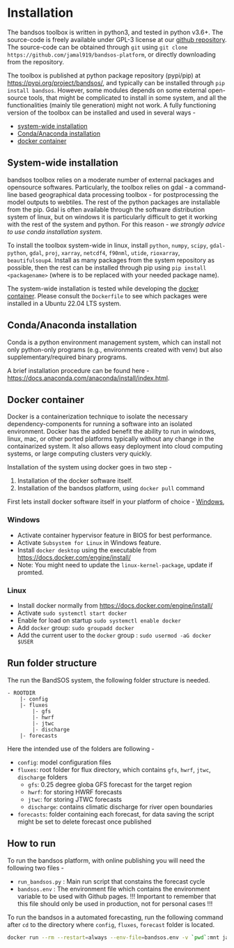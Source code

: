 # Installation
The bandsos toolbox is written in python3, and tested in python v3.6+. The source-code is freely available under GPL-3
license at our [github repository](https://github.com/jamal919/bandsos-platform). The source-code can be obtained through
`git` using `git clone https://github.com/jamal919/bandsos-platform`, or directly downloading from the repository.

The toolbox is published at python package repository (pypi/pip) at https://pypi.org/project/bandsos/, and typically can
be installed through `pip install bandsos`. However, some modules depends on some external open-source tools, that might
be complicated to install in some system, and all the functionalities (mainly tile generation) might not work. A fully 
functioning version of the toolbox can be installed and used in several ways - 

* [system-wide installation](#system-wide-installation)
* [Conda/Anaconda installation](#condaanaconda-installation)
* [docker container](#stand-alone-installation)

## System-wide installation
bandsos toolbox relies on a moderate number of external packages and opensource softwares. Particularly, the toolbox 
relies on gdal - a command-line based geographical data processing toolbox - for postprocessing the model outputs to 
webtiles. The rest of the python packages are installable from the pip. Gdal is often 
available through the software distribution system of linux, but on windows it is particularly difficult to get it
working with the rest of the system and python. For this reason - *we strongly advice to use conda installation system*. 

To install the toolbox system-wide in linux, install `python`, `numpy`, `scipy`, `gdal-python`, `gdal`, `proj`, `xarray`, 
`netcdf4`, `f90nml`, `utide`, `rioxarray`, `beautifulsoup4`. Install as many packages from the system repository as 
possible, then the rest can be installed through pip using `pip install <packagename>` (where <packagename> is to be 
replaced with your needed package name).

The system-wide installation is tested while developing the [docker container](#docker-container). Please consult the
`Dockerfile` to see which packages were installed in a Ubuntu 22.04 LTS system.

## Conda/Anaconda installation
Conda is a python environment management system, which can install not only python-only programs (e.g., environments created
with venv) but also supplementary/required binary programs.

A brief installation procedure can be found here - https://docs.anaconda.com/anaconda/install/index.html.

## Docker container
Docker is a containerization technique to isolate the necessary dependency-components for running a software into an isolated
environment. Docker has the added benefit the ability to run in windows, linux, mac, or other ported platforms typically
without any change in the containarized system. It also allows easy deployment into cloud computing systems, or large
computing clusters very quickly.

Installation of the system using docker goes in two step - 
1. Installation of the docker software itself.
2. Installation of the bandsos platform, using `docker pull` command

First lets install docker software itself in your platform of choice - [Windows](#windows), 
### Windows
- Activate container hypervisor feature in BIOS for best performance.
- Activate `Subsystem for Linux` in Windows feature.
- Install `docker desktop` using the executable from https://docs.docker.com/engine/install/
- Note: You might need to update the `linux-kernel-package`, update if promted.

### Linux
- Install docker normally from https://docs.docker.com/engine/install/
- Activate ```sudo systemctl start docker```
- Enable for load on startup ```sudo systemctl enable docker```
- Add ```docker``` group: ```sudo groupadd docker```
- Add the current user to the ```docker``` group : ```sudo usermod -aG docker $USER```

## Run folder structure
The run the BandSOS system, the following folder structure is needed.

```
- ROOTDIR
    |- config
    |- fluxes
        |- gfs
        |- hwrf
        |- jtwc
        |- discharge
    |- forecasts
```

Here the intended use of the folders are following - 

- ```config```: model configuration files
- ```fluxes```: root folder for flux directory, which contains ```gfs```, ```hwrf```, ```jtwc```, ```discharge``` folders
    - ```gfs```: 0.25 degree globa GFS forecast for the target region
    - ```hwrf```: for storing HWRF forecasts
    - ```jtwc```: for storing JTWC forecasts
    - ```discharge```: contains climatic discharge for river open boundaries
- ```forecasts```: folder containing each forecast, for data saving the script might be set to delete forecast once published

## How to run
To run the bandsos platform, with online publishing you will need the following two files - 
- ```run_bandsos.py``` : Main run script that constains the forecast cycle
- ```bandsos.env``` : The environment file which contains the environment variable to be used with Github pages. !!! Important
    to remember that this file should only be used in production, not for personal cases !!!

To run the bandsos in a automated forecasting, run the following command after ```cd``` to the directory where ```config```,
```fluxes```, ```forecast``` folder is located.

```bash
docker run --rm --restart=always --env-file=bandsos.env -v `pwd`:mnt jamal919/bandsos python run_bandsos.py
```

